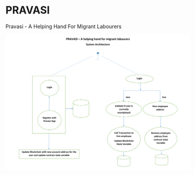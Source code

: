 # PRAVASI
Pravasi - A Helping Hand For Migrant Labourers 



![](https://github.com/kishan8910/PRAVASI/blob/master/Pravasi.PNG)

